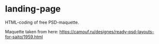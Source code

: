 # landing-page
<p>HTML-coding of free PSD-maquette.</p>
<p>Maquette taken from here: <a href="https://camouf.ru/designes/ready-psd-layouts-for-saito/1959.html">https://camouf.ru/designes/ready-psd-layouts-for-saito/1959.html</a></p>
